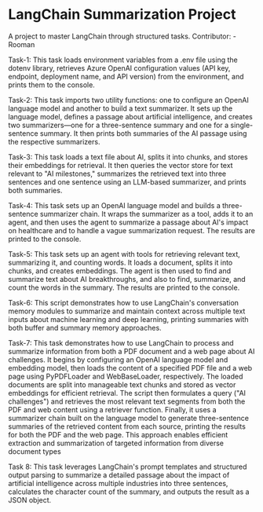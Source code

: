 # LangChain Summarization Project
A project to master LangChain through structured tasks.
Contributor: - Rooman

Task-1:
This task loads environment variables from a .env file using the dotenv library, retrieves Azure OpenAI configuration values (API key, endpoint, deployment name, and API version) from the environment, and prints them to the console.

Task-2:
This task imports two utility functions: one to configure an OpenAI language model and another to build a text summarizer. It sets up the language model, defines a passage about artificial intelligence, and creates two summarizers—one for a three-sentence summary and one for a single-sentence summary. It then prints both summaries of the AI passage using the respective summarizers.

Task-3:
This task loads a text file about AI, splits it into chunks, and stores their embeddings for retrieval. It then queries the vector store for text relevant to "AI milestones," summarizes the retrieved text into three sentences and one sentence using an LLM-based summarizer, and prints both summaries.

Task-4:
This task sets up an OpenAI language model and builds a three-sentence summarizer chain. It wraps the summarizer as a tool, adds it to an agent, and then uses the agent to summarize a passage about AI's impact on healthcare and to handle a vague summarization request. The results are printed to the console.

Task-5:
This task sets up an agent with tools for retrieving relevant text, summarizing it, and counting words. It loads a document, splits it into chunks, and creates embeddings. The agent is then used to find and summarize text about AI breakthroughs, and also to find, summarize, and count the words in the summary. The results are printed to the console.

Task-6:
This script demonstrates how to use LangChain's conversation memory modules to summarize and maintain context across multiple text inputs about machine learning and deep learning, printing summaries with both buffer and summary memory approaches.

Task-7:
This task demonstrates how to use LangChain to process and summarize information from both a PDF document and a web page about AI challenges. It begins by configuring an OpenAI language model and embedding model, then loads the content of a specified PDF file and a web page using PyPDFLoader and WebBaseLoader, respectively. The loaded documents are split into manageable text chunks and stored as vector embeddings for efficient retrieval. The script then formulates a query ("AI challenges") and retrieves the most relevant text segments from both the PDF and web content using a retriever function. Finally, it uses a summarizer chain built on the language model to generate three-sentence summaries of the retrieved content from each source, printing the results for both the PDF and the web page. This approach enables efficient extraction and summarization of targeted information from diverse document types

Task 8:
This task leverages LangChain's prompt templates and structured output parsing to summarize a detailed passage about the impact of artificial intelligence across multiple industries into three sentences, calculates the character count of the summary, and outputs the result as a JSON object.